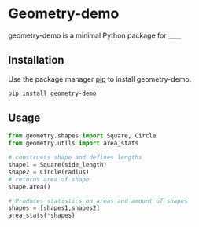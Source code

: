 # Geometry-demo
geometry-demo is a minimal Python package for ____

## Installation

Use the package manager [pip](https://pip.pypa.io/en/stable/) to install geometry-demo.

```bash
pip install geometry-demo
```

## Usage

```python
from geometry.shapes import Square, Circle
from geometry.utils import area_stats

# constructs shape and defines lengths
shape1 = Square(side_length)
shape2 = Circle(radius)
# returns area of shape
shape.area()

# Produces statistics on areas and amount of shapes
shapes = [shapes1,shapes2]
area_stats(*shapes)
```